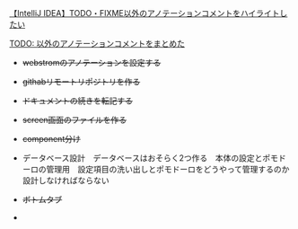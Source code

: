 [【IntelliJ IDEA】TODO・FIXME以外のアノテーションコメントをハイライトしたい](https://qiita.com/y_sone/items/6fd9004b5dcd116b37df)

[TODO: 以外のアノテーションコメントをまとめた](https://qiita.com/taka-kawa/items/673716d77795c937d422)

- ~~webstromのアノテーションを設定する~~
- ~~githabリモートリポジトリを作る~~
- ~~ドキュメントの続きを転記する~~

- ~~screen画面のファイルを作る~~
- ~~component分け~~
- データベース設計　データベースはおそらく2つ作る　本体の設定とポモドーロの管理用　設定項目の洗い出しとポモドーロをどうやって管理するのか設計しなければならない
- ~~ボトムタブ~~
- ~~~~